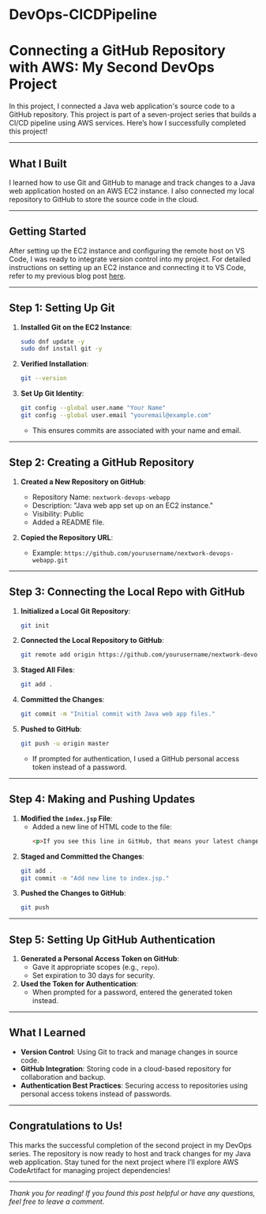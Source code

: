 # DevOps-CICDPipeline
# Connecting a GitHub Repository with AWS: My Second DevOps Project

In this project, I connected a Java web application's source code to a GitHub repository. This project is part of a seven-project series that builds a CI/CD pipeline using AWS services. Here’s how I successfully completed this project!

---

## What I Built

I learned how to use Git and GitHub to manage and track changes to a Java web application hosted on an AWS EC2 instance. I also connected my local repository to GitHub to store the source code in the cloud.

---

## Getting Started

After setting up the EC2 instance and configuring the remote host on VS Code, I was ready to integrate version control into my project. For detailed instructions on setting up an EC2 instance and connecting it to VS Code, refer to my previous blog post [here](#).

---

## Step 1: Setting Up Git

1. **Installed Git on the EC2 Instance**:
   ```bash
   sudo dnf update -y
   sudo dnf install git -y
   ```
2. **Verified Installation**:
   ```bash
   git --version
   ```
3. **Set Up Git Identity**:
   ```bash
   git config --global user.name "Your Name"
   git config --global user.email "youremail@example.com"
   ```
   - This ensures commits are associated with your name and email.

---

## Step 2: Creating a GitHub Repository

1. **Created a New Repository on GitHub**:
   - Repository Name: `nextwork-devops-webapp`
   - Description: "Java web app set up on an EC2 instance."
   - Visibility: Public
   - Added a README file.

2. **Copied the Repository URL**:
   - Example: `https://github.com/yourusername/nextwork-devops-webapp.git`

---

## Step 3: Connecting the Local Repo with GitHub

1. **Initialized a Local Git Repository**:
   ```bash
   git init
   ```
2. **Connected the Local Repository to GitHub**:
   ```bash
   git remote add origin https://github.com/yourusername/nextwork-devops-webapp.git
   ```
3. **Staged All Files**:
   ```bash
   git add .
   ```
4. **Committed the Changes**:
   ```bash
   git commit -m "Initial commit with Java web app files."
   ```
5. **Pushed to GitHub**:
   ```bash
   git push -u origin master
   ```
   - If prompted for authentication, I used a GitHub personal access token instead of a password.

---

## Step 4: Making and Pushing Updates

1. **Modified the `index.jsp` File**:
   - Added a new line of HTML code to the file:
     ```html
     <p>If you see this line in GitHub, that means your latest changes are getting pushed to your cloud repo :o</p>
     ```
2. **Staged and Committed the Changes**:
   ```bash
   git add .
   git commit -m "Add new line to index.jsp."
   ```
3. **Pushed the Changes to GitHub**:
   ```bash
   git push
   ```

---

## Step 5: Setting Up GitHub Authentication

1. **Generated a Personal Access Token on GitHub**:
   - Gave it appropriate scopes (e.g., `repo`).
   - Set expiration to 30 days for security.
2. **Used the Token for Authentication**:
   - When prompted for a password, entered the generated token instead.

---

## What I Learned

- **Version Control**: Using Git to track and manage changes in source code.
- **GitHub Integration**: Storing code in a cloud-based repository for collaboration and backup.
- **Authentication Best Practices**: Securing access to repositories using personal access tokens instead of passwords.

---

## Congratulations to Us!

This marks the successful completion of the second project in my DevOps series. The repository is now ready to host and track changes for my Java web application. Stay tuned for the next project where I’ll explore AWS CodeArtifact for managing project dependencies!

---

*Thank you for reading! If you found this post helpful or have any questions, feel free to leave a comment.*

